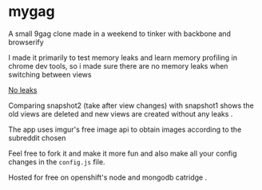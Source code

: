 mygag
=====
A small 9gag clone made in a weekend to tinker with backbone and browserify

I made it primarily to test memory leaks and learn memory profiling in chrome dev tools, so i made sure there are no memory leaks when switching between views

[No leaks](http://i.imgur.com/PCfGz3i.png)

Comparing snapshot2 (take after view changes) with snapshot1 shows the old views are deleted and new views are created without any leaks .

The app uses imgur's free image api to obtain images according to the subreddit chosen 

Feel free to fork it and make it more fun and also make all your config changes in the `config.js` file.

Hosted for free on openshift's node and mongodb catridge . 